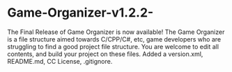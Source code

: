 # Game-Organizer-v1.2.2-
The Final Release of Game Organizer is now available! The Game Organizer is a file structure aimed towards C/CPP/C#, etc, game developers who are struggling to find a good project file structure. You are welcome to edit all contents, and build your project on these files. Added a version.xml, README.md, CC License, .gitignore.
